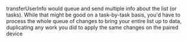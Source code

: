 transferUserInfo would queue and send multiple info about the list (or tasks). While that might be good on a task-by-task basis, you'd have to process the whole queue of changes to bring your entire list up to data, duplicating any work you did to apply the same changes on the paired device
